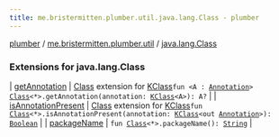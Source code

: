 ```yaml
---
title: me.bristermitten.plumber.util.java.lang.Class - plumber
---
```


[plumber](../../index.html) / [me.bristermitten.plumber.util](../index.html) / [java.lang.Class](./index.html)

### Extensions for java.lang.Class

| [getAnnotation](get-annotation.html) | [Class](https://docs.oracle.com/javase/6/docs/api/java/lang/Class.html) extension for [KClass](https://kotlinlang.org/api/latest/jvm/stdlib/kotlin.reflect/-k-class/index.html)`fun <A : `[`Annotation`](https://kotlinlang.org/api/latest/jvm/stdlib/kotlin/-annotation/index.html)`> `[`Class`](https://docs.oracle.com/javase/6/docs/api/java/lang/Class.html)`<*>.getAnnotation(annotation: `[`KClass`](https://kotlinlang.org/api/latest/jvm/stdlib/kotlin.reflect/-k-class/index.html)`<A>): A?` |
| [isAnnotationPresent](is-annotation-present.html) | [Class](https://docs.oracle.com/javase/6/docs/api/java/lang/Class.html) extension for [KClass](https://kotlinlang.org/api/latest/jvm/stdlib/kotlin.reflect/-k-class/index.html)`fun `[`Class`](https://docs.oracle.com/javase/6/docs/api/java/lang/Class.html)`<*>.isAnnotationPresent(annotation: `[`KClass`](https://kotlinlang.org/api/latest/jvm/stdlib/kotlin.reflect/-k-class/index.html)`<out `[`Annotation`](https://kotlinlang.org/api/latest/jvm/stdlib/kotlin/-annotation/index.html)`>): `[`Boolean`](https://kotlinlang.org/api/latest/jvm/stdlib/kotlin/-boolean/index.html) |
| [packageName](package-name.html) | `fun `[`Class`](https://docs.oracle.com/javase/6/docs/api/java/lang/Class.html)`<*>.packageName(): `[`String`](https://kotlinlang.org/api/latest/jvm/stdlib/kotlin/-string/index.html) |

